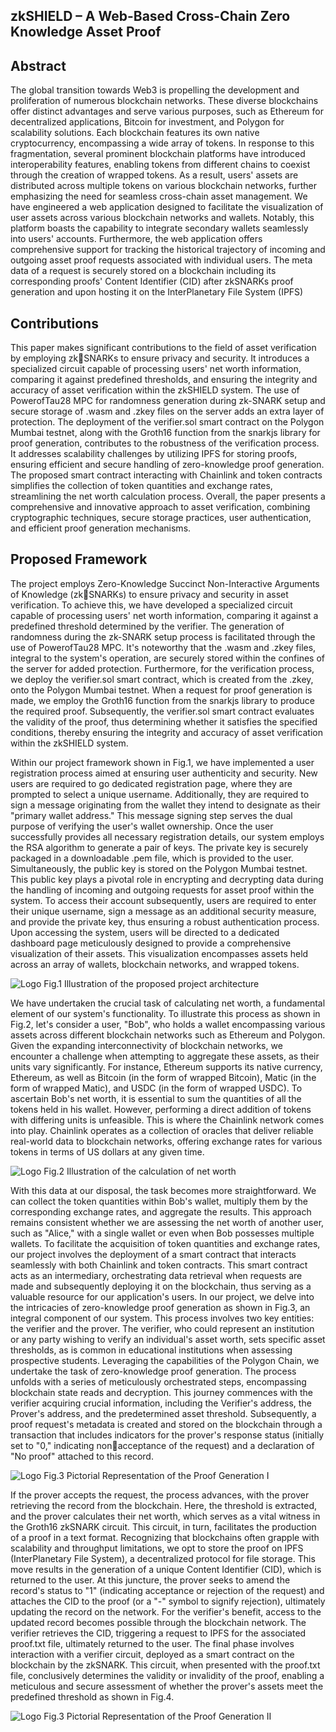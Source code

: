 ## zkSHIELD – A Web-Based Cross-Chain Zero Knowledge Asset Proof

## Abstract
The global transition towards Web3 is propelling the development and 
proliferation of numerous blockchain networks. These diverse blockchains offer distinct 
advantages and serve various purposes, such as Ethereum for decentralized applications, 
Bitcoin for investment, and Polygon for scalability solutions. Each blockchain features its 
own native cryptocurrency, encompassing a wide array of tokens. In response to this 
fragmentation, several prominent blockchain platforms have introduced interoperability 
features, enabling tokens from different chains to coexist through the creation of wrapped 
tokens. As a result, users' assets are distributed across multiple tokens on various 
blockchain networks, further emphasizing the need for seamless cross-chain asset 
management. We have engineered a web application designed to facilitate the 
visualization of user assets across various blockchain networks and wallets. Notably, this 
platform boasts the capability to integrate secondary wallets seamlessly into users' 
accounts. Furthermore, the web application offers comprehensive support for tracking 
the historical trajectory of incoming and outgoing asset proof requests associated with 
individual users. The meta data of a request is securely stored on a blockchain including 
its corresponding proofs' Content Identifier (CID) after zkSNARKs proof generation and 
upon hosting it on the InterPlanetary File System (IPFS)

## Contributions
This paper makes significant contributions to the field of asset verification by employing zkSNARKs to ensure privacy and security. It introduces a specialized circuit capable of 
processing users' net worth information, comparing it against predefined thresholds, and 
ensuring the integrity and accuracy of asset verification within the zkSHIELD system. The use 
of PowerofTau28 MPC for randomness generation during zk-SNARK setup and secure storage 
of .wasm and .zkey files on the server adds an extra layer of protection. The deployment of the 
verifier.sol smart contract on the Polygon Mumbai testnet, along with the Groth16 function 
from the snarkjs library for proof generation, contributes to the robustness of the verification 
process. It addresses scalability challenges by utilizing IPFS for storing proofs, ensuring 
efficient and secure handling of zero-knowledge proof generation. The proposed smart contract 
interacting with Chainlink and token contracts simplifies the collection of token quantities and 
exchange rates, streamlining the net worth calculation process. Overall, the paper presents a 
comprehensive and innovative approach to asset verification, combining cryptographic 
techniques, secure storage practices, user authentication, and efficient proof 
generation mechanisms.

## Proposed Framework
The project employs Zero-Knowledge Succinct Non-Interactive Arguments of Knowledge (zkSNARKs) to ensure privacy and security in asset verification. To achieve this, we have 
developed a specialized circuit capable of processing users' net worth information, comparing 
it against a predefined threshold determined by the verifier. The generation of randomness 
during the zk-SNARK setup process is facilitated through the use of PowerofTau28 MPC. It's 
noteworthy that the .wasm and .zkey files, integral to the system's operation, are securely stored 
within the confines of the server for added protection. Furthermore, for the verification process, 
we deploy the verifier.sol smart contract, which is created from the .zkey, onto the Polygon 
Mumbai testnet. When a request for proof generation is made, we employ the Groth16 function 
from the snarkjs library to produce the required proof. Subsequently, the verifier.sol smart 
contract evaluates the validity of the proof, thus determining whether it satisfies the specified 
conditions, thereby ensuring the integrity and accuracy of asset verification within the 
zkSHIELD system. 

Within our project framework shown in Fig.1, we have implemented a user registration process 
aimed at ensuring user authenticity and security. New users are required to go dedicated 
registration page, where they are prompted to select a unique username. Additionally, they are 
required to sign a message originating from the wallet they intend to designate as their "primary 
wallet address." This message signing step serves the dual purpose of verifying the user's wallet 
ownership. Once the user successfully provides all necessary registration details, our system 
employs the RSA algorithm to generate a pair of keys. The private key is securely packaged in 
a downloadable .pem file, which is provided to the user. Simultaneously, the public key is 
stored on the Polygon Mumbai testnet. This public key plays a pivotal role in encrypting and 
decrypting data during the handling of incoming and outgoing requests for asset proof within 
the system. To access their account subsequently, users are required to enter their unique 
username, sign a message as an additional security measure, and provide the private key, thus 
ensuring a robust authentication process.
Upon accessing the system, users will be directed to a dedicated dashboard page meticulously 
designed to provide a comprehensive visualization of their assets. This visualization 
encompasses assets held across an array of wallets, blockchain networks, and wrapped tokens.

![Logo](https://github.com/VinayPolisetti/zkShield/blob/main/assets/flowDiagram.jpg?raw=true)
Fig.1 Illustration of the proposed project architecture


We have undertaken the crucial task of calculating net worth, a fundamental element of our 
system's functionality. To illustrate this process as shown in Fig.2, let's consider a user, 
"Bob", who holds a wallet encompassing various assets across different blockchain networks 
such as Ethereum and Polygon. Given the expanding interconnectivity of blockchain networks, 
we encounter a challenge when attempting to aggregate these assets, as their units vary 
significantly. For instance, Ethereum supports its native currency, Ethereum, as well as Bitcoin 
(in the form of wrapped Bitcoin), Matic (in the form of wrapped Matic), and USDC (in the 
form of wrapped USDC). To ascertain Bob's net worth, it is essential to sum the quantities 
of all the tokens held in his wallet. However, performing a direct addition of tokens with 
differing units is unfeasible. This is where the Chainlink network comes into play. Chainlink 
operates as a collection of oracles that deliver reliable real-world data to blockchain networks, 
offering exchange rates for various tokens in terms of US dollars at any given time.

![Logo](https://github.com/VinayPolisetti/zkShield/blob/main/assets/Screenshot%20(116).png?raw=true)
Fig.2 Illustration of the calculation of net worth

With this data at our disposal, the task becomes more straightforward. We can collect the token 
quantities within Bob's wallet, multiply them by the corresponding exchange rates, and 
aggregate the results. This approach remains consistent whether we are assessing the net worth 
of another user, such as "Alice," with a single wallet or even when Bob possesses multiple 
wallets. To facilitate the acquisition of token quantities and exchange rates, our project involves 
the deployment of a smart contract that interacts seamlessly with both Chainlink and token 
contracts. This smart contract acts as an intermediary, orchestrating data retrieval when 
requests are made and subsequently deploying it on the blockchain, thus serving as a valuable 
resource for our application's users.
In our project, we delve into the intricacies of zero-knowledge proof generation as shown in 
Fig.3, an integral component of our system. This process involves two key entities: the verifier 
and the prover. The verifier, who could represent an institution or any party wishing to verify 
an individual's asset worth, sets specific asset thresholds, as is common in educational 
institutions when assessing prospective students. Leveraging the capabilities of the Polygon 
Chain, we undertake the task of zero-knowledge proof generation. The process unfolds with a 
series of meticulously orchestrated steps, encompassing blockchain state reads and decryption. 
This journey commences with the verifier acquiring crucial information, including the 
Verifier's address, the Prover's address, and the predetermined asset threshold. Subsequently, 
a proof request's metadata is created and stored on the blockchain through a transaction that 
includes indicators for the prover's response status (initially set to "0," indicating nonacceptance of the request) and a declaration of "No proof" attached to this record.

![Logo](https://github.com/VinayPolisetti/zkShield/blob/main/assets/Screenshot%20(117).png?raw=true)
Fig.3 Pictorial Representation of the Proof Generation I

If the prover accepts the request, the process advances, with the prover retrieving the record 
from the blockchain. Here, the threshold is extracted, and the prover calculates their net worth, 
which serves as a vital witness in the Groth16 zkSNARK circuit. This circuit, in turn, facilitates 
the production of a proof in a text format. Recognizing that blockchains often grapple with 
scalability and throughput limitations, we opt to store the proof on IPFS (InterPlanetary File 
System), a decentralized protocol for file storage. This move results in the generation of a 
unique Content Identifier (CID), which is returned to the user. At this juncture, the prover 
seeks to amend the record's status to "1" (indicating acceptance or rejection of the request) and 
attaches the CID to the proof (or a "-" symbol to signify rejection), ultimately updating the 
record on the network. For the verifier's benefit, access to the updated record becomes possible 
through the blockchain network. The verifier retrieves the CID, triggering a request to IPFS for 
the associated proof.txt file, ultimately returned to the user. The final phase involves interaction 
with a verifier circuit, deployed as a smart contract on the blockchain by the zkSNARK. 
This circuit, when presented with the proof.txt file, conclusively determines the validity or 
invalidity of the proof, enabling a meticulous and secure assessment of whether the prover's 
assets meet the predefined threshold as shown in Fig.4.

![Logo](https://github.com/VinayPolisetti/zkShield/blob/main/assets/Screenshot%20(118).png?raw=true)
Fig.3 Pictorial Representation of the Proof Generation II

